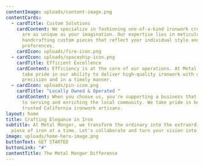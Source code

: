 ```yaml
---
contentImage: uploads/content-image.png
contentCards:
  - cardTitle: Custom Solutions
    cardContent: We specialize in fashioning one-of-a-kind ironwork creations that
      are as unique as your imagination. Our expertise lies in meticulously
      handcrafting custom pieces that reflect your individual style and
      preferences.
    cardIcon: uploads/fire-icon.png
  - cardIcon: uploads/spaceship-icon.png
    cardTitle: Efficient Excellence
    cardContent: Efficiency is at the core of our operations. At Metal Monger, we
      take pride in our ability to deliver high-quality ironwork with unmatched
      precision and in a timely manner.
  - cardIcon: uploads/pin-icon.png
    cardTitle: "Locally Owned & Operated "
    cardContent: When you choose us, you're supporting a business that is committed
      to serving and enriching the local community. We take pride in being your
      trusted California ironwork artisans.
layout: home
title: Crafting Elegance in Iron
subtitle: At Metal Monger, we transform the ordinary into the extraordinary,one
  piece of iron at a time. Let's collaborate and turn your vision into reality.
image: uploads/home-hero-image.png
buttonText: GET STARTED
buttonLink: "#"
contentTitle: The Metal Monger Difference
---
```

